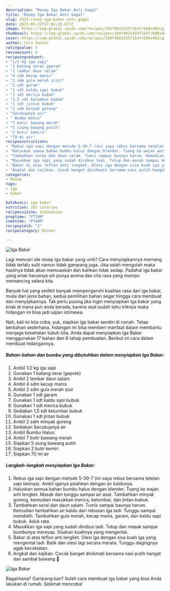 ```yaml
---
description: "Resep Iga Bakar Anti Gagal"
title: "Resep Iga Bakar Anti Gagal"
slug: 4325-resep-iga-bakar-anti-gagal
date: 2021-03-22T17:01:25.677Z
image: https://img-global.cpcdn.com/recipes/194f4821435f164f/680x482cq70/iga-bakar-foto-resep-utama.jpg
thumbnail: https://img-global.cpcdn.com/recipes/194f4821435f164f/680x482cq70/iga-bakar-foto-resep-utama.jpg
cover: https://img-global.cpcdn.com/recipes/194f4821435f164f/680x482cq70/iga-bakar-foto-resep-utama.jpg
author: Lora Santos
ratingvalue: 5
reviewcount: 4
recipeingredient:
- "1/2 kg iga sapi"
- "1 batang serai geprek"
- "2 lembar daun salam"
- "4 sdm kecap manis"
- "2 sdm gula merah sisir"
- "1 sdt garam"
- "1 sdt kaldu sapi bubuk"
- "1 sdt merica bubuk"
- "1,5 sdt ketumbar bubuk"
- "1 sdt jintan bubuk"
- "2 sdm minyak goreng"
- "Secukupnya air"
- " Bumbu Halus"
- "7 butir bawang merah"
- "5 siung bawang putih"
- "2 butir kemiri"
- "70 ml air"
recipeinstructions:
- "Rebus iga sapi dengan metode 5-30-7 (ini saya rebus bersama tetelan sapi lainnya). Ambil iganya pisahkan dengan air kaldunya."
- "Haluskan semua bahan bumbu halus dengan blender. Tuang ke wajan anti lengket. Masak dan tunggu sampai air asat. Tambahkan minyak goreng, kemudian masukkan merica, ketumbar, dan jintan bubuk."
- "Tambahkan serai dan daun salam. Tumis sampai baunya harum. Kemudian tambahkan air kaldu dari rebusan iga tadi. Tunggu sampai mendidih. Tambahkan gula merah, kecap manis, garam, dan kaldu sapi bubuk. Aduk rata."
- "Masukkan iga sapi yang sudah direbus tadi. Tutup dan masak sampai bumbunya meresap. Sisakan kuahnya yang mengental."
- "Bakar di atas teflon anti lengket. Olesi iga dengan sisa kuah iga yang mengental tadi. Balik dan olesi lagi secara merata. Tunggu dagingnya agak kecoklatan."
- "Angkat dan sajikan. Cocok banget dinikmati bersama nasi putih hangat dan sambal bawang 🤤"
categories:
- Resep
tags:
- iga
- bakar

katakunci: iga bakar 
nutrition: 163 calories
recipecuisine: Indonesian
preptime: "PT20M"
cooktime: "PT40M"
recipeyield: "2"
recipecategory: Dinner

---
```



![Iga Bakar](https://img-global.cpcdn.com/recipes/194f4821435f164f/680x482cq70/iga-bakar-foto-resep-utama.jpg)

Lagi mencari ide resep iga bakar yang unik? Cara menyiapkannya memang tidak terlalu sulit namun tidak gampang juga. Jika salah mengolah maka hasilnya tidak akan memuaskan dan bahkan tidak sedap. Padahal iga bakar yang enak harusnya sih punya aroma dan cita rasa yang mampu memancing selera kita.



Banyak hal yang sedikit banyak mempengaruhi kualitas rasa dari iga bakar, mulai dari jenis bahan, kedua pemilihan bahan segar hingga cara membuat dan menyajikannya. Tak perlu pusing jika ingin menyiapkan iga bakar yang enak di mana pun anda berada, karena asal sudah tahu triknya maka hidangan ini bisa jadi sajian istimewa.


Nah, kali ini kita coba, yuk, siapkan iga bakar sendiri di rumah. Tetap berbahan sederhana, hidangan ini bisa memberi manfaat dalam membantu menjaga kesehatan tubuh kita. Anda dapat menyiapkan Iga Bakar menggunakan 17 bahan dan 6 tahap pembuatan. Berikut ini cara dalam membuat hidangannya.

<!--inarticleads1-->

##### Bahan-bahan dan bumbu yang dibutuhkan dalam menyiapkan Iga Bakar:

1. Ambil 1/2 kg iga sapi
1. Gunakan 1 batang serai (geprek)
1. Ambil 2 lembar daun salam
1. Ambil 4 sdm kecap manis
1. Ambil 2 sdm gula merah sisir
1. Gunakan 1 sdt garam
1. Gunakan 1 sdt kaldu sapi bubuk
1. Gunakan 1 sdt merica bubuk
1. Sediakan 1,5 sdt ketumbar bubuk
1. Gunakan 1 sdt jintan bubuk
1. Ambil 2 sdm minyak goreng
1. Sediakan Secukupnya air
1. Ambil  Bumbu Halus:
1. Ambil 7 butir bawang merah
1. Siapkan 5 siung bawang putih
1. Siapkan 2 butir kemiri
1. Siapkan 70 ml air




<!--inarticleads2-->

##### Langkah-langkah menyiapkan Iga Bakar:

1. Rebus iga sapi dengan metode 5-30-7 (ini saya rebus bersama tetelan sapi lainnya). Ambil iganya pisahkan dengan air kaldunya.
1. Haluskan semua bahan bumbu halus dengan blender. Tuang ke wajan anti lengket. Masak dan tunggu sampai air asat. Tambahkan minyak goreng, kemudian masukkan merica, ketumbar, dan jintan bubuk.
1. Tambahkan serai dan daun salam. Tumis sampai baunya harum. Kemudian tambahkan air kaldu dari rebusan iga tadi. Tunggu sampai mendidih. Tambahkan gula merah, kecap manis, garam, dan kaldu sapi bubuk. Aduk rata.
1. Masukkan iga sapi yang sudah direbus tadi. Tutup dan masak sampai bumbunya meresap. Sisakan kuahnya yang mengental.
1. Bakar di atas teflon anti lengket. Olesi iga dengan sisa kuah iga yang mengental tadi. Balik dan olesi lagi secara merata. Tunggu dagingnya agak kecoklatan.
1. Angkat dan sajikan. Cocok banget dinikmati bersama nasi putih hangat dan sambal bawang 🤤
<img src="//assets-global.cpcdn.com/assets/icons/button_play-2c75c40dde080a61004c1f40b05d8f140eaff45d7e9e6481dc71c63d2e7c4909.png" alt="Iga Bakar">



Bagaimana? Gampang kan? Itulah cara membuat iga bakar yang bisa Anda lakukan di rumah. Selamat mencoba!

